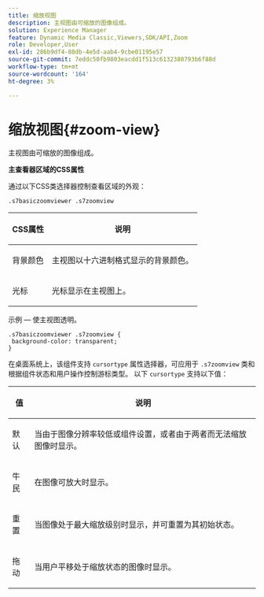 ```yaml
---
title: 缩放视图
description: 主视图由可缩放的图像组成。
solution: Experience Manager
feature: Dynamic Media Classic,Viewers,SDK/API,Zoom
role: Developer,User
exl-id: 286b9df4-88db-4e5d-aab4-9cbe01195e57
source-git-commit: 7eddc50fb9803eacdd1f513c6132380793b6f88d
workflow-type: tm+mt
source-wordcount: '164'
ht-degree: 3%

---
```


# 缩放视图{#zoom-view}

主视图由可缩放的图像组成。

<!--<a id="section_061E550C1C1D4DB2BD663A898895B38C"></a>-->

**主查看器区域的CSS属性**

通过以下CSS类选择器控制查看区域的外观：

```
.s7basiczoomviewer .s7zoomview
```

<table id="table_94EE3F5BBE4547C0B4943471CEE7EDE4"> 
 <thead> 
  <tr> 
   <th colname="col1" class="entry"> <p> CSS属性 </p> </th> 
   <th colname="col2" class="entry"> <p>说明 </p> </th> 
  </tr> 
 </thead>
 <tbody> 
  <tr> 
   <td colname="col1"> <p> <span class="codeph"> 背景颜色 </span> </p> </td> 
   <td colname="col2"> <p> 主视图以十六进制格式显示的背景颜色。 </p> </td> 
  </tr> 
  <tr> 
   <td colname="col1"> <p> <span class="codeph"> 光标 </span> </p> </td> 
   <td colname="col2"> <p>光标显示在主视图上。 </p> </td> 
  </tr> 
 </tbody> 
</table>

示例 — 使主视图透明。

```
.s7basiczoomviewer .s7zoomview { 
 background-color: transparent; 
}
```

在桌面系统上，该组件支持 `cursortype` 属性选择器，可应用于 `.s7zoomview` 类和根据组件状态和用户操作控制游标类型。 以下 `cursortype` 支持以下值：

<table id="table_BC9FC40DA27B4A85995F4E9431AABF33"> 
 <thead> 
  <tr> 
   <th colname="col1" class="entry"> <p>值 </p> </th> 
   <th colname="col2" class="entry"> <p>说明 </p> </th> 
  </tr> 
 </thead>
 <tbody> 
  <tr> 
   <td colname="col1"> <p> <span class="codeph"> 默认 </span> </p> </td> 
   <td colname="col2"> <p>当由于图像分辨率较低或组件设置，或者由于两者而无法缩放图像时显示。 </p> </td> 
  </tr> 
  <tr> 
   <td colname="col1"> <p> <span class="codeph"> 牛民 </span> </p> </td> 
   <td colname="col2"> <p>在图像可放大时显示。 </p> </td> 
  </tr> 
  <tr> 
   <td colname="col1"> <p> <span class="codeph"> 重置 </span> </p> </td> 
   <td colname="col2"> <p>当图像处于最大缩放级别时显示，并可重置为其初始状态。 </p> </td> 
  </tr> 
  <tr> 
   <td colname="col1"> <p> <span class="codeph"> 拖动 </span> </p> </td> 
   <td colname="col2"> <p>当用户平移处于缩放状态的图像时显示。 </p> </td> 
  </tr> 
 </tbody> 
</table>
